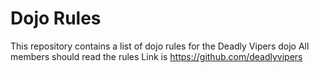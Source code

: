 Dojo Rules
==========

This repository contains a list of dojo rules for the Deadly Vipers dojo
All members should read the rules 
Link is https://github.com/deadlyvipers
